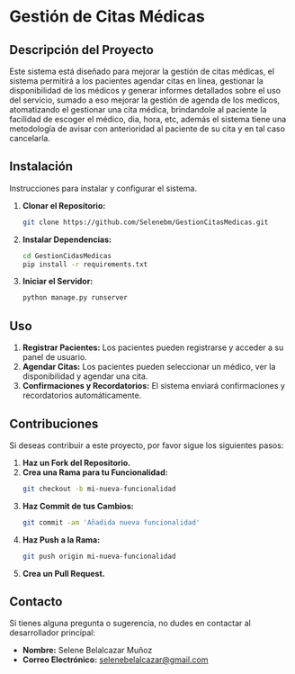 # Gestión de Citas Médicas

## Descripción del Proyecto

Este sistema está diseñado para mejorar la gestión de citas médicas, el sistema permitirá a los pacientes agendar citas en línea, gestionar la disponibilidad de los médicos y generar informes detallados sobre el uso del servicio, sumado a eso mejorar la gestión de agenda de los medicos, atomatizando el gestionar una cita médica, brindandole al paciente la facilidad de escoger el médico, dia, hora, etc, además el sistema tiene una metodología de avisar con anterioridad al paciente de su cita y en tal caso cancelarla.

## Instalación

Instrucciones para instalar y configurar el sistema.

1. **Clonar el Repositorio:**
   ```bash
   git clone https://github.com/Selenebm/GestionCitasMedicas.git 
   ```

2. **Instalar Dependencias:**
   ```bash
   cd GestionCidasMedicas
   pip install -r requirements.txt
   ```


3. **Iniciar el Servidor:**
   ```bash
   python manage.py runserver
   ```

## Uso

1. **Registrar Pacientes:** Los pacientes pueden registrarse y acceder a su panel de usuario.
2. **Agendar Citas:** Los pacientes pueden seleccionar un médico, ver la disponibilidad y agendar una cita.
3. **Confirmaciones y Recordatorios:** El sistema enviará confirmaciones y recordatorios automáticamente.

## Contribuciones

Si deseas contribuir a este proyecto, por favor sigue los siguientes pasos:

1. **Haz un Fork del Repositorio.**
2. **Crea una Rama para tu Funcionalidad:**
   ```bash
   git checkout -b mi-nueva-funcionalidad
   ```
3. **Haz Commit de tus Cambios:**
   ```bash
   git commit -am 'Añadida nueva funcionalidad'
   ```
4. **Haz Push a la Rama:**
   ```bash
   git push origin mi-nueva-funcionalidad
   ```
5. **Crea un Pull Request.**


## Contacto

Si tienes alguna pregunta o sugerencia, no dudes en contactar al desarrollador principal:

- **Nombre:** Selene Belalcazar Muñoz
- **Correo Electrónico:** selenebelalcazar@gmail.com
